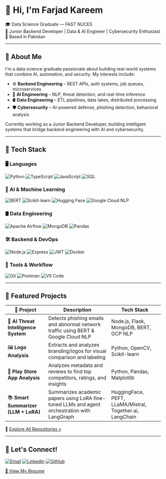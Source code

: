 # 👋 Hi, I'm Farjad Kareem

🎓 Data Science Graduate — FAST NUCES  
💼 Junior Backend Developer | Data & AI Engineer | Cybersecurity Enthusiast  
📍 Based in Pakistan  

---

## 🚀 About Me

I'm a data science graduate passionate about building real-world systems that combine AI, automation, and security. My interests include:

- ⚙️ **Backend Engineering** – REST APIs, auth systems, job queues, microservices  
- 🧠 **AI Engineering** – NLP, threat detection, and real-time inference  
- 🛢️ **Data Engineering** – ETL pipelines, data lakes, distributed processing  
- 🛡️ **Cybersecurity** – AI-powered defense, phishing detection, behavioral analysis  

Currently working as a Junior Backend Developer, building intelligent systems that bridge backend engineering with AI and cybersecurity.

---

## 🧰 Tech Stack

### 🖥️ Languages  
![Python](https://img.shields.io/badge/-Python-3776AB?style=flat&logo=python&logoColor=white)
![TypeScript](https://img.shields.io/badge/-TypeScript-3178C6?style=flat&logo=typescript&logoColor=white)
![JavaScript](https://img.shields.io/badge/-JavaScript-F7DF1E?style=flat&logo=javascript&logoColor=black)
![SQL](https://img.shields.io/badge/-SQL-4479A1?style=flat&logo=postgresql&logoColor=white)

### 🧠 AI & Machine Learning  
![BERT](https://img.shields.io/badge/-BERT-000?style=flat&logo=google&logoColor=white)
![Scikit-learn](https://img.shields.io/badge/-Scikit--Learn-F7931E?style=flat&logo=scikit-learn&logoColor=white)
![Hugging Face](https://img.shields.io/badge/-HuggingFace-FFD21F?style=flat&logo=huggingface&logoColor=black)
![Google Cloud NLP](https://img.shields.io/badge/-Google%20Cloud-4285F4?style=flat&logo=googlecloud&logoColor=white)

### 🛢️ Data Engineering  
![Apache Airflow](https://img.shields.io/badge/-Airflow-017CEE?style=flat&logo=apacheairflow&logoColor=white)
![MongoDB](https://img.shields.io/badge/-MongoDB-47A248?style=flat&logo=mongodb&logoColor=white)
![Pandas](https://img.shields.io/badge/-Pandas-150458?style=flat&logo=pandas&logoColor=white)

### 🛠️ Backend & DevOps  
![Node.js](https://img.shields.io/badge/-Node.js-339933?style=flat&logo=node.js&logoColor=white)
![Express](https://img.shields.io/badge/-Express-000000?style=flat&logo=express&logoColor=white)
![JWT](https://img.shields.io/badge/-JWT-000000?style=flat&logo=jsonwebtokens&logoColor=white)
![Docker](https://img.shields.io/badge/-Docker-2496ED?style=flat&logo=docker&logoColor=white)

### 🧪 Tools & Workflow  
![Git](https://img.shields.io/badge/-Git-F05032?style=flat&logo=git&logoColor=white)
![Postman](https://img.shields.io/badge/-Postman-FF6C37?style=flat&logo=postman&logoColor=white)
![VS Code](https://img.shields.io/badge/-VS%20Code-007ACC?style=flat&logo=visual-studio-code&logoColor=white)

---

## 🌟 Featured Projects

| 🚀 Project | Description | Tech Stack |
|-----------|-------------|------------|
| 🔐 **AI Threat Intelligence System** | Detects phishing emails and abnormal network traffic using BERT & Google Cloud NLP | Node.js, Flask, MongoDB, BERT, GCP NLP |
| 🖼️ **Logo Analysis** | Extracts and analyzes branding/logos for visual comparison and labeling | Python, OpenCV, Scikit-learn |
| 📱 **Play Store App Analysis** | Analyzes metadata and reviews to find top competitors, ratings, and insights | Python, Pandas, Matplotlib |
| 📚 **Smart Summarizer (LLM + LoRA)** | Summarizes academic papers using LoRA fine-tuned LLMs and agent orchestration with LangGraph | HuggingFace, PEFT, LLaMA/Mistral, Together.ai, LangChain |

🔗 [Explore All Repositories »](https://github.com/farjadkareem?tab=repositories)

---

## 🤝 Let's Connect!

[![Email](https://img.shields.io/badge/Email-farjad.karim22@gmail.com-D14836?style=flat&logo=gmail&logoColor=white)](mailto:farjad.karim22@gmail.com)
[![LinkedIn](https://img.shields.io/badge/LinkedIn-Farjad%20Kareem-0077B5?style=flat&logo=linkedin&logoColor=white)](https://www.linkedin.com/in/farjad-kareem-3a73aa2b6)
[![GitHub](https://img.shields.io/badge/GitHub-farjadkareem-181717?style=flat&logo=github&logoColor=white)](https://github.com/farjadkareem)

[📄 View My Resume](Farjad_kareem_CV.pdf)


